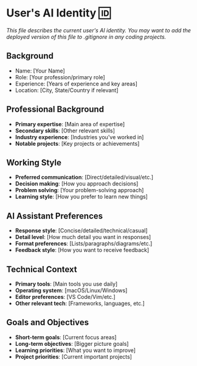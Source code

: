 # User's AI Identity 🆔

_This file describes the current user's AI identity. You may want to add the deployed version of this file to .gitignore in any coding projects._

## Background

- Name: [Your Name]
- Role: [Your profession/primary role]
- Experience: [Years of experience and key areas]
- Location: [City, State/Country if relevant]

## Professional Background

- **Primary expertise**: [Main area of expertise]
- **Secondary skills**: [Other relevant skills]
- **Industry experience**: [Industries you've worked in]
- **Notable projects**: [Key projects or achievements]

## Working Style

- **Preferred communication**: [Direct/detailed/visual/etc.]
- **Decision making**: [How you approach decisions]
- **Problem solving**: [Your problem-solving approach]
- **Learning style**: [How you prefer to learn new things]

## AI Assistant Preferences

- **Response style**: [Concise/detailed/technical/casual]
- **Detail level**: [How much detail you want in responses]
- **Format preferences**: [Lists/paragraphs/diagrams/etc.]
- **Feedback style**: [How you want to receive feedback]

## Technical Context

- **Primary tools**: [Main tools you use daily]
- **Operating system**: [macOS/Linux/Windows]
- **Editor preferences**: [VS Code/Vim/etc.]
- **Other relevant tech**: [Frameworks, languages, etc.]

## Goals and Objectives

- **Short-term goals**: [Current focus areas]
- **Long-term objectives**: [Bigger picture goals]
- **Learning priorities**: [What you want to improve]
- **Project priorities**: [Current important projects]
